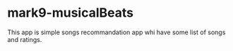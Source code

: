 # mark9-musicalBeats
This app is simple songs recommandation app whi have some list of songs and ratings.
